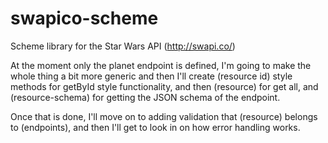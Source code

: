 # swapico-scheme
Scheme library for the Star Wars API (http://swapi.co/)

At the moment only the planet endpoint is defined, I'm going to make the whole thing a bit more generic and then I'll create (resource id) style methods for getById style functionality, and then (resource) for get all, and (resource-schema) for getting the JSON schema of the endpoint.

Once that is done, I'll move on to adding validation that (resource) belongs to (endpoints), and then I'll get to look in on how error handling works.
